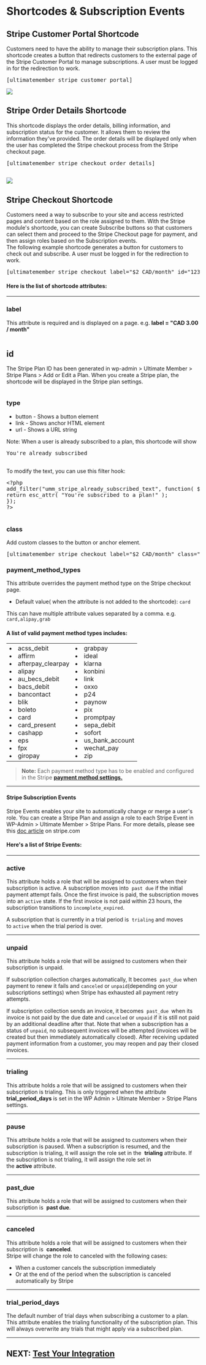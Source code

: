 # Shortcodes & Subscription Events
<h2>Stripe Customer Portal Shortcode</h2><p>
	 Customers need to have the ability to manage their subscription plans. This shortcode creates&nbsp;a button that redirects customers to the external page of the Stripe Customer Portal to manage subscriptions. A user must be logged in for the redirection to work.</p>
<pre>[ultimatemember_stripe_customer_portal]
</pre><p>
	<img class="noBdr" src="https://s3.amazonaws.com/helpscout.net/docs/assets/561c96629033600a7a36d662/images/650ac3de15e8de2d9d3257d5/file-pIY84HGI1R.png"></p><h2>
Stripe Order Details Shortcode</h2><p>
	This shortcode displays the order details, billing information, and subscription status for the customer. It allows them&nbsp;to review the information they've provided.&nbsp;The order details will be displayed only when the user has completed the Stripe checkout process from the Stripe checkout page.</p>
<pre>[ultimatemember_stripe_checkout_order_details]
</pre><h2><p>
	<img class="noBdr" src="https://s3.amazonaws.com/helpscout.net/docs/assets/561c96629033600a7a36d662/images/650ad229e249755d2f85c36a/file-HKaDIgydPe.png"></p></h2><h2>
Stripe Checkout Shortcode</h2>
<div>
	Customers need a way to subscribe to your site and access restricted pages and content based on the role assigned to them. With the Stripe module's shortcode, you can create Subscribe buttons so that customers can select them and proceed to the Stripe Checkout page for payment, and then assign roles based on the Subscription events.
</div><div>
	The following example shortcode generates a button for customers to check out and subscribe. A user must be logged in for the redirection to work.
</div><pre>[ultimatemember_stripe_checkout label="$2 CAD/month" id="123"]
</pre><h4> Here is the list of shortcode attributes:</h4><hr><h3> <strong>label</strong>&nbsp;</h3><p>
	 This attribute is required and is displayed on a page. e.g. 
	<strong>label = "CAD 3.00 / month"<br>
	</strong></p><p>
	<img class="noBdr" src="https://s3.amazonaws.com/helpscout.net/docs/assets/561c96629033600a7a36d662/images/6475df6867106052aab4ccf1/file-52z4Q9PXLF.png" alt="" style="display: block; margin: auto;"></p><h2><strong>id&nbsp;</strong></h2><p>
	The Stripe Plan ID has been generated in wp-admin &gt; Ultimate Member &gt; Stripe Plans &gt; Add or Edit a Plan. When you create a Stripe plan, the shortcode will be displayed in the Stripe plan settings.</p><p>
	<img class="noBdr" src="https://s3.amazonaws.com/helpscout.net/docs/assets/561c96629033600a7a36d662/images/6475e34b549b2b747a06a567/file-XkX7HnXT3I.png" alt="" style="display: block; margin: auto;"></p><h3>type</h3>
<div>
	<ul>
		<li>button - Shows a button element</li>
		<li>link - Shows anchor HTML element</li>
		<li>url - Shows a URL string</li>
	</ul>
	<div>
		Note: When a user is already subscribed to a plan, this shortcode will show
	</div></div>
<div>
	<pre>You're already subscribed
	</pre></div>
<div>
	To modify the text, you can use this filter hook:
</div><div>
	<pre>&lt;?php 
add_filter("umm_stripe_already_subscribed_text", function( $text ) {      
return esc_attr( "You're subscribed to a plan!" );
});  
?&gt;
	</pre></div><h3>class&nbsp;</h3><p>
	Add custom classes to the button or anchor element.</p>
<pre>[ultimatemember_stripe_checkout label="$2 CAD/month" class="my-class-button"]
</pre><h3>payment_method_types</h3><p>
	This attribute overrides the payment method type on the Stripe checkout page.&nbsp;</p><ul>
	
<li>Default value( when the attribute is not added to the shortcode): <code>card</code></li></ul><p>
	This can have multiple attribute values separated by a comma. e.g. 
	<code>card,alipay,grab</code></p><h4>A list of valid payment method types includes:</h4>
<table>
<tbody>
<tr>
	<td>
		<li>acss_debit&nbsp;</li>
		<li>affirm</li>
		<li>afterpay_clearpay</li>
		<li>alipay</li>
		<li>au_becs_debit</li>
		<li>bacs_debit</li>
		<li>bancontact</li>
		<li>blik</li>
		<li>boleto</li>
		<li>card</li>
		<li>card_present</li>
		<li>cashapp</li>
		<li>eps</li>
		<li>fpx</li>
		<li>giropay</li>
	</td>
	<td>
		<li>grabpay</li>
		<li>ideal</li>
		<li>klarna</li>
		<li>konbini</li>
		<li>link</li>
		<li>oxxo</li>
		<li>p24</li>
		<li>paynow</li>
		<li>pix</li>
		<li>promptpay</li>
		<li>sepa_debit</li>
		<li>sofort</li>
		<li>us_bank_account</li>
		<li>wechat_pay</li>
		<li>zip</li>
	</td>
</tr>
</tbody>
</table><blockquote class="callout-blue">
	<strong>Note:</strong> Each payment method type has to be enabled and configured in the Stripe <a href="https://dashboard.stripe.com/settings/payment_methods"><strong>payment method settings.</strong></a>
</blockquote><hr><h4>Stripe Subscription Events</h4><p>
	Stripe Events enables your site to automatically change or merge a user's role. You can&nbsp;create a Stripe Plan and assign a role to each Stripe Event in WP-Admin &gt; Ultimate Member &gt; Stripe Plans. For more details, please see this 
	<a href="https://stripe.com/docs/billing/subscriptions/overview#subscription-statuses">doc article</a> on stripe.com</p><h4>Here's a list of Stripe Events:</h4><hr><h3> <strong>active</strong>&nbsp;</h3><p>
	 This attribute holds a role that will be assigned to customers when their subscription is active. A subscription moves into&nbsp; 
	<code>past due</code>&nbsp;if the initial payment attempt fails. Once the first invoice is paid, the subscription moves into an&nbsp;<code>active</code>&nbsp;state. If the first invoice is not paid within 23 hours, the subscription transitions to&nbsp;<code>incomplete_expired</code>.&nbsp;</p><p>
	 A subscription that is currently in a trial period is&nbsp; 
	<code>trialing</code>&nbsp;and moves to&nbsp;<code>active</code>&nbsp;when the trial period is over.</p><hr><h3> <strong>unpaid</strong></h3><p>
	 This attribute holds a role that will be assigned to customers when their subscription is unpaid.</p><p>
	 If subscription collection charges automatically, It becomes&nbsp; 
	<code>past_due</code>&nbsp;when payment to renew it fails and&nbsp;<code>canceled</code>&nbsp;or&nbsp;<code>unpaid</code>(depending on your subscriptions settings) when Stripe has exhausted all payment retry attempts.</p><p>
	 If subscription collection sends an invoice,&nbsp;it becomes&nbsp; 
	<code>past_due </code>when its invoice is not paid by the due date and&nbsp;<code>canceled</code>&nbsp;or&nbsp;<code>unpaid</code>&nbsp;if it is still not paid by an additional deadline after that. Note that when a subscription has a status of&nbsp;<code>unpaid</code>, no subsequent invoices will be attempted (invoices will be created but then immediately automatically closed). After receiving updated payment information from a customer, you may reopen and pay their closed invoices.</p><hr><h3> <strong>trialing</strong>&nbsp;</h3><p>
	 This attribute holds a role that will be assigned to customers when their subscription is&nbsp;trialing. This is only triggered when the attribute 
	<strong>trial_period_days</strong>&nbsp;is set in the WP Admin &gt; Ultimate Member &gt; Stripe Plans settings.</p><hr><h3> <strong>pause</strong>&nbsp;</h3><p>
	 This attribute holds a role that will be assigned to customers when their subscription is&nbsp;paused. When a subscription is resumed, and the subscription is trialing, it will assign the role set in the&nbsp;
	<strong>trialing</strong>&nbsp;attribute. If the subscription is not trialing, it will assign the role set in the&nbsp;<strong>active</strong>&nbsp;attribute.</p><hr><h3> <strong>past_due</strong>&nbsp;</h3><p>
	 This attribute holds a role that will be assigned to customers when their subscription is&nbsp;
	<strong>past due</strong>.</p><hr><h3></h3><h3> <strong>canceled</strong>&nbsp;</h3><p>
	 This attribute holds a role that will be assigned to customers when their subscription is&nbsp;
	<strong>canceled</strong>.&nbsp;<br>
	Stripe will change the role to canceled with the following cases:</p><ul>
	
<li>When a customer cancels the subscription immediately</li>	
<li>Or at the end of the period when the subscription is canceled automatically by Stripe</li></ul><hr><h3> <strong>trial_period_days&nbsp;</strong></h3><p>
	 The default number of trial days when subscribing a customer to a plan. This attribute enables the trialing functionality of the subscription plan. This will always overwrite any trials that might apply via a subscribed plan.</p><hr><h2>NEXT: <a href="https://ultimatemember.github.io/docs-v3/um-stripe/article/1610-stripe---test-your-integration" style="font-family: inherit; font-size: 21px;">Test Your Integration</a></h2>
